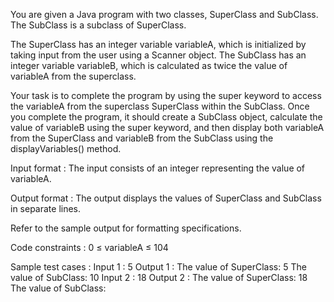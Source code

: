 You are given a Java program with two classes, SuperClass and SubClass. The SubClass is a subclass of SuperClass. 



The SuperClass has an integer variable variableA, which is initialized by taking input from the user using a Scanner object. The SubClass has an integer variable variableB, which is calculated as twice the value of variableA from the superclass.



Your task is to complete the program by using the super keyword to access the variableA from the superclass SuperClass within the SubClass. Once you complete the program, it should create a SubClass object, calculate the value of variableB using the super keyword, and then display both variableA from the SuperClass and variableB from the SubClass using the displayVariables() method.

Input format :
The input consists of an integer representing the value of variableA.

Output format :
The output displays the values of SuperClass and SubClass in separate lines.



Refer to the sample output for formatting specifications.

Code constraints :
0 ≤ variableA ≤ 104

Sample test cases :
Input 1 :
5
Output 1 :
The value of SuperClass: 5
The value of SubClass: 10
Input 2 :
18
Output 2 :
The value of SuperClass: 18
The value of SubClass:
